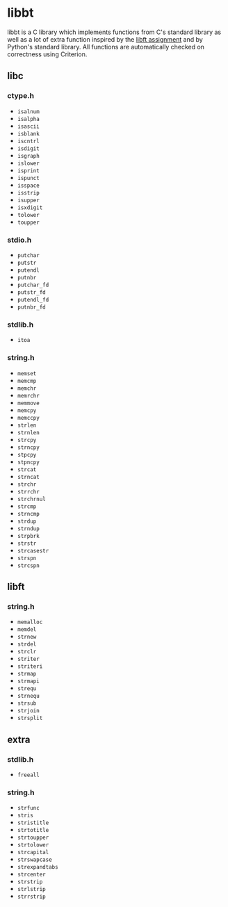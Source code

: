 # libbt
libbt is a C library which implements functions from C's standard library as well as a lot of extra function inspired by the [libft assignment](misc/bonus.pdf) and by Python's standard library. All functions are automatically checked on correctness using Criterion. 

## libc

### ctype.h
- `isalnum`
- `isalpha`
- `isascii`
- `isblank`
- `iscntrl`
- `isdigit`
- `isgraph`
- `islower`
- `isprint`
- `ispunct`
- `isspace`
- `isstrip`
- `isupper`
- `isxdigit`
- `tolower`
- `toupper`

### stdio.h
- `putchar`
- `putstr`
- `putendl`
- `putnbr`
- `putchar_fd`
- `putstr_fd`
- `putendl_fd`
- `putnbr_fd`

### stdlib.h
- `itoa`

### string.h
- `memset`
- `memcmp`
- `memchr`
- `memrchr`
- `memmove`
- `memcpy`
- `memccpy`
- `strlen`
- `strnlen`
- `strcpy`
- `strncpy`
- `stpcpy`
- `stpncpy`
- `strcat`
- `strncat`
- `strchr`
- `strrchr`
- `strchrnul`
- `strcmp`
- `strncmp`
- `strdup`
- `strndup`
- `strpbrk`
- `strstr`
- `strcasestr`
- `strspn`
- `strcspn`

## libft

### string.h
- `memalloc`
- `memdel`
- `strnew`
- `strdel`
- `strclr`
- `striter`
- `striteri`
- `strmap`
- `strmapi`
- `strequ`
- `strnequ`
- `strsub`
- `strjoin`
- `strsplit`

## extra

### stdlib.h
- `freeall`

### string.h
- `strfunc`
- `stris`
- `stristitle`
- `strtotitle`
- `strtoupper`
- `strtolower`
- `strcapital`
- `strswapcase`
- `strexpandtabs`
- `strcenter`
- `strstrip`
- `strlstrip`
- `strrstrip`

